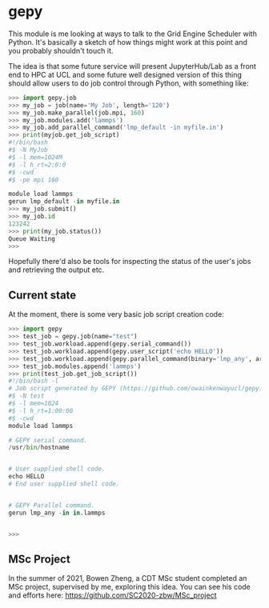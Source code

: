 # gepy

This module is me looking at ways to talk to the Grid Engine Scheduler with Python.  It's basically a sketch of how things might work at this point and you probably shouldn't touch it.

The idea is that some future service will present JupyterHub/Lab as a front end to HPC at UCL and some future well designed version of this thing should allow users to do job control through Python, with something like:

```python
>>> import gepy.job
>>> my_job = job(name='My Job', length='120')
>>> my_job.make_parallel(job.mpi, 160)
>>> my_job.modules.add('lammps')
>>> my_job.add_parallel_command('lmp_default -in myfile.in')
>>> print(myjob.get_job_script)
#!/bin/bash
#$ -N MyJob
#$ -l mem=1024M
#$ -l h_rt=2:0:0
#$ -cwd
#$ -pe mpi 160

module load lammps
gerun lmp_default -in myfile.in
>>> my_job.submit()
>>> my_job.id
123242
>>> print(my_job.status())
Queue Waiting
>>> 
```

Hopefully there'd also be tools for inspecting the status of the user's jobs and retrieving the output etc.

## Current state

At the moment, there is some very basic job script creation code:

```python
>>> import gepy
>>> test_job = gepy.job(name="test")
>>> test_job.workload.append(gepy.serial_command())
>>> test_job.workload.append(gepy.user_script('echo HELLO'))
>>> test_job.workload.append(gepy.parallel_command(binary='lmp_any', args=['-in', 'in.lammps']))
>>> test_job.modules.append('lammps')
>>> print(test_job.get_job_script())
#!/bin/bash -l
# Job script generated by GEPY (https://github.com/owainkenwayucl/gepy)
#$ -N test
#$ -l mem=1024
#$ -l h_rt=1:00:00
#$ -cwd
module load lammps

# GEPY serial command.
/usr/bin/hostname


# User supplied shell code.
echo HELLO
# End user supplied shell code.


# GEPY Parallel command.
gerun lmp_any -in in.lammps


>>> 
```

## MSc Project

In the summer of 2021, Bowen Zheng, a CDT MSc student completed an MSc project, supervised by me, exploring this idea.  You can see his code and efforts here: https://github.com/SC2020-zbw/MSc_project